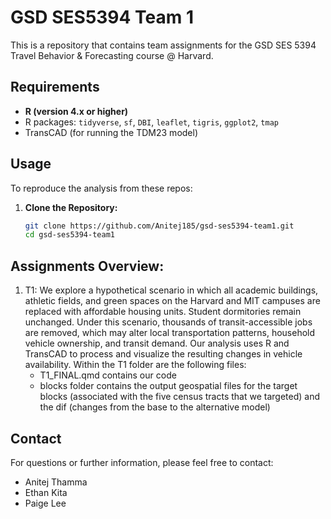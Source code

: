 # GSD SES5394 Team 1
This is a repository that contains team assignments for the GSD SES 5394 Travel Behavior & Forecasting course @ Harvard.

## Requirements
- **R (version 4.x or higher)**
- R packages: `tidyverse`, `sf`, `DBI`, `leaflet`, `tigris`, `ggplot2`, `tmap`
- TransCAD (for running the TDM23 model)

## Usage
To reproduce the analysis from these repos:
1. **Clone the Repository:**  
   ```bash
   git clone https://github.com/Anitej185/gsd-ses5394-team1.git
   cd gsd-ses5394-team1

## Assignments Overview:
1. T1: We explore a hypothetical scenario in which all academic buildings, athletic fields, and green spaces on the Harvard and MIT campuses are replaced with affordable housing units. Student dormitories remain unchanged. Under this scenario, thousands of transit-accessible jobs are removed, which may alter local transportation patterns, household vehicle ownership, and transit demand. Our analysis uses R and TransCAD to process and visualize the resulting changes in vehicle availability. Within the T1 folder are the following files:
   - T1_FINAL.qmd contains our code
   - blocks folder contains the output geospatial files for the target blocks (associated with the five census tracts that we targeted) and the dif (changes from the base to the alternative model) 

## Contact
For questions or further information, please feel free to contact:
- Anitej Thamma
- Ethan Kita
- Paige Lee
